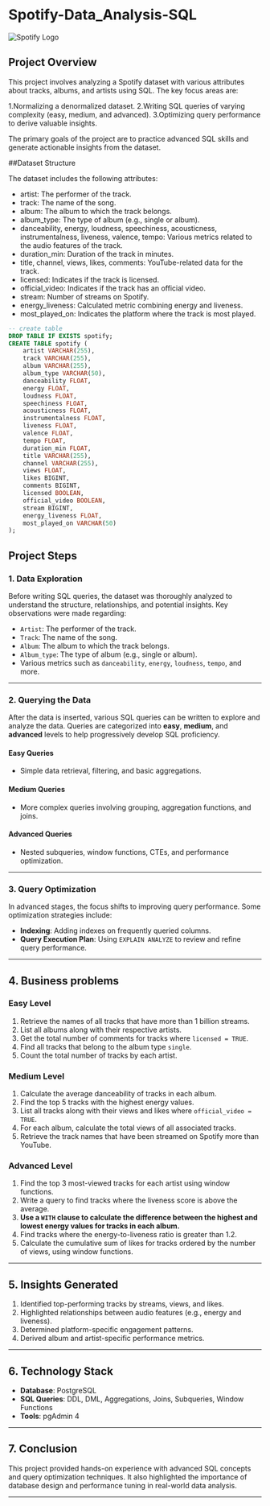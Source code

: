 # Spotify-Data_Analysis-SQL


![Spotify Logo](https://github.com/najirh/najirh-Spotify-Data-Analysis-using-SQL/blob/main/spotify_logo.jpg)

## Project Overview
This project involves analyzing a Spotify dataset with various attributes about tracks, albums, and artists using SQL. The key focus areas are:

1.Normalizing a denormalized dataset.
2.Writing SQL queries of varying complexity (easy, medium, and advanced).
3.Optimizing query performance to derive valuable insights.

The primary goals of the project are to practice advanced SQL skills and generate actionable insights from the dataset.


##Dataset Structure

The dataset includes the following attributes:
- artist: The performer of the track.
- track: The name of the song.
- album: The album to which the track belongs.
- album_type: The type of album (e.g., single or album).
- danceability, energy, loudness, speechiness, acousticness, instrumentalness, liveness, valence, tempo: Various metrics related to the audio features of the track.
- duration_min: Duration of the track in minutes.
- title, channel, views, likes, comments: YouTube-related data for the track.
- licensed: Indicates if the track is licensed.
- official_video: Indicates if the track has an official video.
- stream: Number of streams on Spotify.
- energy_liveness: Calculated metric combining energy and liveness.
- most_played_on: Indicates the platform where the track is most played.


```sql
-- create table
DROP TABLE IF EXISTS spotify;
CREATE TABLE spotify (
    artist VARCHAR(255),
    track VARCHAR(255),
    album VARCHAR(255),
    album_type VARCHAR(50),
    danceability FLOAT,
    energy FLOAT,
    loudness FLOAT,
    speechiness FLOAT,
    acousticness FLOAT,
    instrumentalness FLOAT,
    liveness FLOAT,
    valence FLOAT,
    tempo FLOAT,
    duration_min FLOAT,
    title VARCHAR(255),
    channel VARCHAR(255),
    views FLOAT,
    likes BIGINT,
    comments BIGINT,
    licensed BOOLEAN,
    official_video BOOLEAN,
    stream BIGINT,
    energy_liveness FLOAT,
    most_played_on VARCHAR(50)
);
```
## Project Steps

### 1. Data Exploration
Before writing SQL queries, the dataset was thoroughly analyzed to understand the structure, relationships, and potential insights. Key observations were made regarding:

- `Artist`: The performer of the track.
- `Track`: The name of the song.
- `Album`: The album to which the track belongs.
- `Album_type`: The type of album (e.g., single or album).
- Various metrics such as `danceability`, `energy`, `loudness`, `tempo`, and more.

---

### 2. Querying the Data
After the data is inserted, various SQL queries can be written to explore and analyze the data. Queries are categorized into **easy**, **medium**, and **advanced** levels to help progressively develop SQL proficiency.

#### Easy Queries
- Simple data retrieval, filtering, and basic aggregations.
  
#### Medium Queries
- More complex queries involving grouping, aggregation functions, and joins.
  
#### Advanced Queries
- Nested subqueries, window functions, CTEs, and performance optimization.

---

### 3. Query Optimization
In advanced stages, the focus shifts to improving query performance. Some optimization strategies include:
- **Indexing**: Adding indexes on frequently queried columns.
- **Query Execution Plan**: Using `EXPLAIN ANALYZE` to review and refine query performance.
  
---

## 4. Business problems

### Easy Level
1. Retrieve the names of all tracks that have more than 1 billion streams.
2. List all albums along with their respective artists.
3. Get the total number of comments for tracks where `licensed = TRUE`.
4. Find all tracks that belong to the album type `single`.
5. Count the total number of tracks by each artist.

### Medium Level
1. Calculate the average danceability of tracks in each album.
2. Find the top 5 tracks with the highest energy values.
3. List all tracks along with their views and likes where `official_video = TRUE`.
4. For each album, calculate the total views of all associated tracks.
5. Retrieve the track names that have been streamed on Spotify more than YouTube.

### Advanced Level
1. Find the top 3 most-viewed tracks for each artist using window functions.
2. Write a query to find tracks where the liveness score is above the average.
3. **Use a `WITH` clause to calculate the difference between the highest and lowest energy values for tracks in each album.**   
4. Find tracks where the energy-to-liveness ratio is greater than 1.2.
5. Calculate the cumulative sum of likes for tracks ordered by the number of views, using window functions.

---

## 5. Insights Generated

1. Identified top-performing tracks by streams, views, and likes.
2. Highlighted relationships between audio features (e.g., energy and liveness).
3. Determined platform-specific engagement patterns.
4. Derived album and artist-specific performance metrics.


---

## 6. Technology Stack
- **Database**: PostgreSQL
- **SQL Queries**: DDL, DML, Aggregations, Joins, Subqueries, Window Functions
- **Tools**: pgAdmin 4 

---

## 7. Conclusion

This project provided hands-on experience with advanced SQL concepts and query optimization techniques. It also highlighted the importance of database design and performance tuning in real-world data analysis.

---



